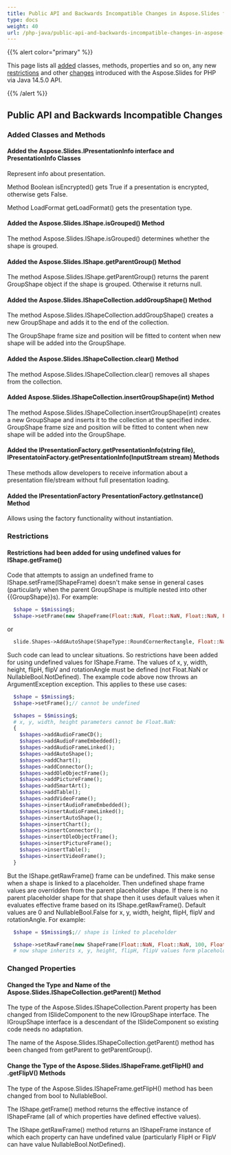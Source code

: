 ```yaml
---
title: Public API and Backwards Incompatible Changes in Aspose.Slides for PHP via Java 14.5.0
type: docs
weight: 40
url: /php-java/public-api-and-backwards-incompatible-changes-in-aspose-slides-for-java-14-5-0/
---
```


{{% alert color="primary" %}} 

This page lists all [added](/slides/php-java/public-api-and-backwards-incompatible-changes-in-aspose-slides-for-java-14-5-0/) classes, methods, properties and so on, any new [restrictions](/slides/php-java/public-api-and-backwards-incompatible-changes-in-aspose-slides-for-java-14-5-0/) and other [changes](/slides/php-java/public-api-and-backwards-incompatible-changes-in-aspose-slides-for-java-14-5-0/) introduced with the Aspose.Slides for PHP via Java 14.5.0 API.

{{% /alert %}} 
## **Public API and Backwards Incompatible Changes**
### **Added Classes and Methods**
#### **Added the Aspose.Slides.IPresentationInfo interface and PresentationInfo Classes**
Represent info about presentation.

Method Boolean isEncrypted() gets True if a presentation is encrypted, otherwise gets False.

Method LoadFormat getLoadFormat() gets the presentation type.
#### **Added the Aspose.Slides.IShape.isGrouped() Method**
The method Aspose.Slides.IShape.isGrouped() determines whether the shape is grouped.
#### **Added the Aspose.Slides.IShape.getParentGroup() Method**
The method Aspose.Slides.IShape.getParentGroup() returns the parent GroupShape object if the shape is grouped. Otherwise it returns null.
#### **Added the Aspose.Slides.IShapeCollection.addGroupShape() Method**
The method Aspose.Slides.IShapeCollection.addGroupShape() creates a new GroupShape and adds it to the end of the collection.

The GroupShape frame size and position will be fitted to content when new shape will be added into the GroupShape.
#### **Added the Aspose.Slides.IShapeCollection.clear() Method**
The method Aspose.Slides.IShapeCollection.clear() removes all shapes from the collection.
#### **Added Aspose.Slides.IShapeCollection.insertGroupShape(int) Method**
The method Aspose.Slides.IShapeCollection.insertGroupShape(int) creates a new GroupShape and inserts it to the collection at the specified index.
GroupShape frame size and position will be fitted to content when new shape will be added into the GroupShape.
#### **Added the IPresentationFactory.getPresentationInfo(string file), IPresentatoinFactory.getPresentationInfo(InputStream stream) Methods**
These methods allow developers to receive information about a presentation file/stream without full presentation loading.
#### **Added the IPresentationFactory PresentationFactory.getInstance() Method**
Allows using the factory functionality without instantiation.
### **Restrictions**
#### **Restrictions had been added for using undefined values for IShape.getFrame()**
Code that attempts to assign an undefined frame to IShape.setFrame(IShapeFrame) doesn't make sense in general cases (particularly when the parent GroupShape is multiple nested into other {{GroupShape}}s). For example:

```php
  $shape = $$missing$;
  $shape->setFrame(new ShapeFrame(Float::NaN, Float::NaN, Float::NaN, Float::NaN, NullableBool::NotDefined, NullableBool::NotDefined, Float::NaN));

```

or

```php
  slide.Shapes->AddAutoShape(ShapeType::RoundCornerRectangle, Float::NaN, Float::NaN, Float::NaN, Float::NaN);

```

Such code can lead to unclear situations. So restrictions have been added for using undefined values for IShape.Frame. The values of x, y, width, height, flipH, flipV and rotationAngle must be defined (not Float.NaN or NullableBool.NotDefined). The example code above now throws an ArgumentException exception.
This applies to these use cases:

```php
  $shape = $$missing$;
  $shape->setFrame();// cannot be undefined

  $shapes = $$missing$;
  # x, y, width, height parameters cannot be Float.NaN:
  {
    $shapes->addAudioFrameCD();
    $shapes->addAudioFrameEmbedded();
    $shapes->addAudioFrameLinked();
    $shapes->addAutoShape();
    $shapes->addChart();
    $shapes->addConnector();
    $shapes->addOleObjectFrame();
    $shapes->addPictureFrame();
    $shapes->addSmartArt();
    $shapes->addTable();
    $shapes->addVideoFrame();
    $shapes->insertAudioFrameEmbedded();
    $shapes->insertAudioFrameLinked();
    $shapes->insertAutoShape();
    $shapes->insertChart();
    $shapes->insertConnector();
    $shapes->insertOleObjectFrame();
    $shapes->insertPictureFrame();
    $shapes->insertTable();
    $shapes->insertVideoFrame();
  }
```

But the IShape.getRawFrame() frame can be undefined. This make sense when a shape is linked to a placeholder. Then undefined shape frame values are overridden from the parent placeholder shape. If there is no parent placeholder shape for that shape then it uses default values when it evaluates effective frame based on its IShape.getRawFrame(). Default values are 0 and NullableBool.False for x, y, width, height, flipH, flipV and rotationAngle. For example:

```php
  $shape = $$missing$;// shape is linked to placeholder

  $shape->setRawFrame(new ShapeFrame(Float::NaN, Float::NaN, 100, Float::NaN, NullableBool::NotDefined, NullableBool::NotDefined, 0));
  # now shape inherits x, y, height, flipH, flipV values form placeholder and overrides width=100 and rotationAngle=0.

```
### **Changed Properties**
#### **Changed the Type and Name of the Aspose.Slides.IShapeCollection.getParent() Method**
The type of the Aspose.Slides.IShapeCollection.Parent property has been changed from ISlideComponent to the new IGroupShape interface. The IGroupShape interface is a descendant of the ISlideComponent so existing code needs no adaptation.

The name of the Aspose.Slides.IShapeCollection.getParent() method has been changed from getParent to getParentGroup().
#### **Change the Type of the Aspose.Slides.IShapeFrame.getFlipH() and .getFlipV() Methods**
The type of the Aspose.Slides.IShapeFrame.getFlipH() method has been changed from bool to NullableBool.

The IShape.getFrame() method returns the effective instance of IShapeFrame (all of which properties have defined effective values).

The IShape.getRawFrame() method returns an IShapeFrame instance of which each property can have undefined value (particularly FlipH or FlipV can have value NullableBool.NotDefined).
